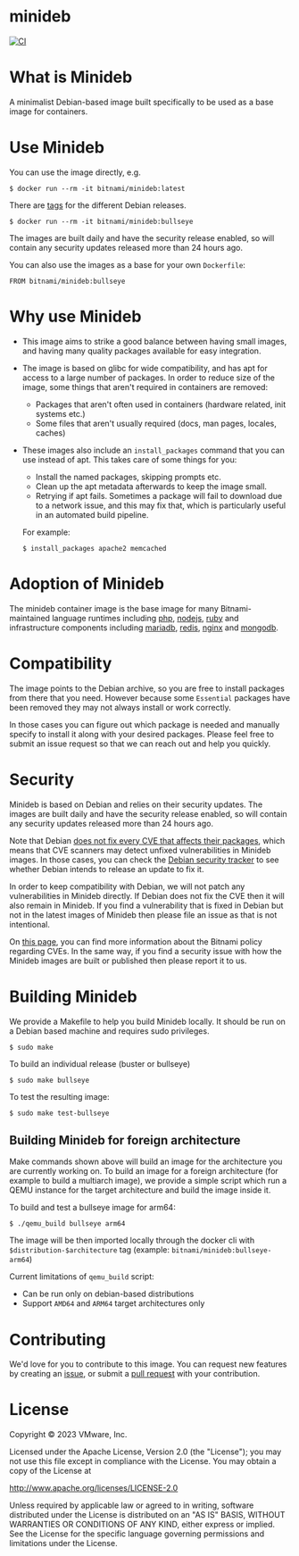 minideb
=======

[![CI](https://github.com/bitnami/minideb/actions/workflows/main.yml/badge.svg?branch=master)](https://github.com/bitnami/minideb/actions/workflows/main.yml)

# What is Minideb
A minimalist Debian-based image built specifically to be used as a base image for containers.

# Use Minideb
You can use the image directly, e.g.
```
$ docker run --rm -it bitnami/minideb:latest
```

There are [tags](https://hub.docker.com/r/bitnami/minideb/tags/) for the different Debian releases.
```
$ docker run --rm -it bitnami/minideb:bullseye
```

The images are built daily and have the security release enabled, so will contain any security updates released more than 24 hours ago.

You can also use the images as a base for your own `Dockerfile`:
```
FROM bitnami/minideb:bullseye
```

# Why use Minideb
  * This image aims to strike a good balance between having small images, and having many quality packages available for easy integration.
  * The image is based on glibc for wide compatibility, and has apt for access to a large number of packages. In order to reduce size of the image, some things that aren't required in containers are removed:
    * Packages that aren't often used in containers (hardware related, init systems etc.)
    * Some files that aren't usually required (docs, man pages, locales, caches)
  * These images also include an `install_packages` command that you can use instead of apt. This takes care of some things for you:
    * Install the named packages, skipping prompts etc.
    * Clean up the apt metadata afterwards to keep the image small.
    * Retrying if apt fails. Sometimes a package will fail to download due to a network issue, and this may fix that, which is particularly useful in an automated build pipeline.

    For example:
    ```
    $ install_packages apache2 memcached
    ```

# Adoption of Minideb
The minideb container image is the base image for many Bitnami-maintained language runtimes including [php](https://github.com/bitnami/containers/tree/main/bitnami/php-fpm), [nodejs](https://github.com/bitnami/containers/tree/main/bitnami/node), [ruby](https://github.com/bitnami/containers/tree/main/bitnami/ruby) and infrastructure components including [mariadb](https://github.com/bitnami/containers/tree/main/bitnami/mariadb), [redis](https://github.com/bitnami/containers/tree/main/bitnami/redis), [nginx](https://github.com/bitnami/containers/tree/main/bitnami/nginx) and [mongodb](https://github.com/bitnami/containers/tree/main/bitnami/mongodb).

# Compatibility
The image points to the Debian archive, so you are free to install packages from there that you need. However because some `Essential` packages have been removed they may not always install or work correctly.

In those cases you can figure out which package is needed and manually specify to install it along with your desired packages. Please feel free to submit an issue request so that we can reach out and help you quickly.

# Security
Minideb is based on Debian and relies on their security updates. The images are built daily and have the security release enabled, so will contain any security updates released more than 24 hours ago.

Note that Debian [does not fix every CVE that affects their packages](https://www.debian.org/security/faq#cvedsa), which means that CVE scanners may detect unfixed vulnerabilities in Minideb images. In those cases, you can check the [Debian security tracker](https://security-tracker.debian.org/tracker/) to see whether Debian intends to release an update to fix it.

In order to keep compatibility with Debian, we will not patch any vulnerabilities in Minideb directly. If Debian does not fix the CVE then it will also remain in Minideb. If you find a vulnerability that is fixed in Debian but not in the latest images of Minideb then please file an issue as that is not intentional.

On [this page](https://docs.bitnami.com/kubernetes/open-cve-policy/), you can find more information about the Bitnami policy regarding CVEs. In the same way, if you find a security issue with how the Minideb images are built or published then please report it to us.

# Building Minideb
We provide a Makefile to help you build Minideb locally. It should be run on a Debian based machine and requires sudo privileges.
```
$ sudo make
```

To build an individual release (buster or bullseye)
```
$ sudo make bullseye
```

To test the resulting image:
```
$ sudo make test-bullseye
```

## Building Minideb for foreign architecture
Make commands shown above will build an image for the architecture you are currently working on.
To build an image for a foreign architecture (for example to build a multiarch image), we provide a
simple script which run a QEMU instance for the target architecture and build the image inside it.

To build and test a bullseye image for arm64:
```
$ ./qemu_build bullseye arm64
```

The image will be then imported locally through the docker cli with `$distribution-$architecture` tag
(example: `bitnami/minideb:bullseye-arm64`)

Current limitations of `qemu_build` script:

- Can be run only on debian-based distributions
- Support `AMD64` and `ARM64` target architectures only

# Contributing
We'd love for you to contribute to this image. You can request new features by creating an [issue](https://github.com/bitnami/minideb/issues), or submit a [pull request](https://github.com/bitnami/minideb/pulls) with your contribution.

# License
Copyright &copy; 2023 VMware, Inc.

Licensed under the Apache License, Version 2.0 (the "License"); you may not use this file except in compliance with the License. You may obtain a copy of the License at

http://www.apache.org/licenses/LICENSE-2.0

Unless required by applicable law or agreed to in writing, software distributed under the License is distributed on an "AS IS" BASIS, WITHOUT WARRANTIES OR CONDITIONS OF ANY KIND, either express or implied. See the License for the specific language governing permissions and limitations under the License.
